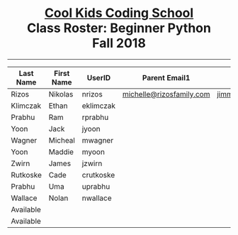 # <center>[**Cool Kids Coding School**](http://www.coolkidscodingschool.com)<br>Class Roster: **Beginner Python**<br>  Fall 2018
---

| Last Name | First Name | UserID | Parent Email1  | Parent Email2  |
|-----------|------------|---|---|---|
| Rizos     | Nikolas    |  nrizos | michelle@rizosfamily.com  | jimmy@rizosfamily.com  |
| Klimczak  | Ethan      |  eklimczak |   |   |
| Prabhu    | Ram        |  rprabhu |   |   |
| Yoon      | Jack       |  jyoon |   |   |
| Wagner    | Micheal    |  mwagner |   |   |
| Yoon      | Maddie     |  myoon |   |   |
| Zwirn     | James      |  jzwirn |   |   |
| Rutkoske  | Cade       |  crutkoske |   |   |
| Prabhu | Uma       |  uprabhu |   |   |
| Wallace | Nolan       |  nwallace |   |   |
| Available |        |   |   |   |
| Available |        |  |   |   |
